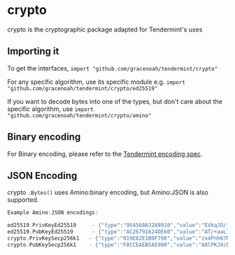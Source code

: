 # crypto

crypto is the cryptographic package adapted for Tendermint's uses

## Importing it
To get the interfaces,
`import "github.com/gracenoah/tendermint/crypto"`

For any specific algorithm, use its specific module e.g.
`import "github.com/gracenoah/tendermint/crypto/ed25519"`

If you want to decode bytes into one of the types, but don't care about the specific algorithm, use
`import "github.com/gracenoah/tendermint/crypto/amino"`

## Binary encoding

For Binary encoding, please refer to the [Tendermint encoding spec](https://github.com/gracenoah/tendermint/blob/master/docs/spec/blockchain/encoding.md).

## JSON Encoding

crypto `.Bytes()` uses Amino:binary encoding, but Amino:JSON is also supported.

```go
Example Amino:JSON encodings:

ed25519.PrivKeyEd25519     - {"type":"954568A3288910","value":"EVkqJO/jIXp3rkASXfh9YnyToYXRXhBr6g9cQVxPFnQBP/5povV4HTjvsy530kybxKHwEi85iU8YL0qQhSYVoQ=="}
ed25519.PubKeyEd25519      - {"type":"AC26791624DE60","value":"AT/+aaL1eB0477Mud9JMm8Sh8BIvOYlPGC9KkIUmFaE="}
crypto.PrivKeySecp256k1   - {"type":"019E82E1B0F798","value":"zx4Pnh67N+g2V+5vZbQzEyRerX9c4ccNZOVzM9RvJ0Y="}
crypto.PubKeySecp256k1    - {"type":"F8CCEAEB5AE980","value":"A8lPKJXcNl5VHt1FK8a244K9EJuS4WX1hFBnwisi0IJx"}
```
